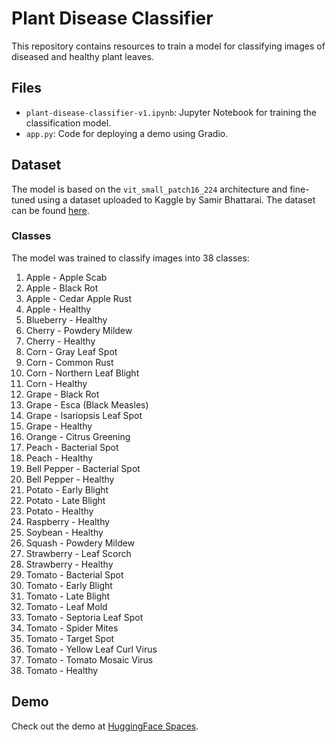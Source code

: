 # Plant Disease Classifier

This repository contains resources to train a model for classifying images of diseased and healthy plant leaves.

## Files

- `plant-disease-classifier-v1.ipynb`: Jupyter Notebook for training the classification model.
- `app.py`: Code for deploying a demo using Gradio.

## Dataset

The model is based on the `vit_small_patch16_224` architecture and fine-tuned using a dataset uploaded to Kaggle by Samir Bhattarai. The dataset can be found [here](https://www.kaggle.com/datasets/vipoooool/new-plant-diseases-dataset).

### Classes

The model was trained to classify images into 38 classes:

1. Apple - Apple Scab
2. Apple - Black Rot
3. Apple - Cedar Apple Rust
4. Apple - Healthy
5. Blueberry - Healthy
6. Cherry - Powdery Mildew
7. Cherry - Healthy
8. Corn - Gray Leaf Spot
9. Corn - Common Rust
10. Corn - Northern Leaf Blight
11. Corn - Healthy
12. Grape - Black Rot
13. Grape - Esca (Black Measles)
14. Grape - Isariopsis Leaf Spot
15. Grape - Healthy
16. Orange - Citrus Greening
17. Peach - Bacterial Spot
18. Peach - Healthy
19. Bell Pepper - Bacterial Spot
20. Bell Pepper - Healthy
21. Potato - Early Blight
22. Potato - Late Blight
23. Potato - Healthy
24. Raspberry - Healthy
25. Soybean - Healthy
26. Squash - Powdery Mildew
27. Strawberry - Leaf Scorch
28. Strawberry - Healthy
29. Tomato - Bacterial Spot
30. Tomato - Early Blight
31. Tomato - Late Blight
32. Tomato - Leaf Mold
33. Tomato - Septoria Leaf Spot
34. Tomato - Spider Mites
35. Tomato - Target Spot
36. Tomato - Yellow Leaf Curl Virus
37. Tomato - Tomato Mosaic Virus
38. Tomato - Healthy

## Demo

Check out the demo at [HuggingFace Spaces](https://huggingface.co/spaces/jacquelinegrimm/plant-dx).
